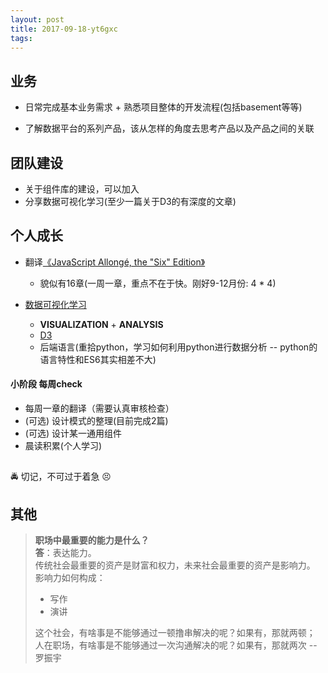 ```yaml
---
layout: post
title: 2017-09-18-yt6gxc
tags:
---
```


## 业务
* 日常完成基本业务需求 + 熟悉项目整体的开发流程(包括basement等等)

* 了解数据平台的系列产品，该从怎样的角度去思考产品以及产品之间的关联


## 团队建设
* 关于组件库的建设，可以加入
* 分享数据可视化学习(至少一篇关于D3的有深度的文章)


## 个人成长
* 翻译[《JavaScript Allongé, the "Six" Edition》](https://leanpub.com/javascriptallongesix/read)
  * 貌似有16章(一周一章，重点不在于快。刚好9-12月份: 4 * 4)

* [数据可视化学习](https://lark.alipay.com/xinming.lxj/notebook/vkdgdd)
  * **VISUALIZATION** + **ANALYSIS**
  * [D3](https://lark.alipay.com/xinming.lxj/notebook/lb7nf2) 
  * 后端语言(重拾python，学习如何利用python进行数据分析 -- python的语言特性和ES6其实相差不大)



#### 小阶段 每周check
* 每周一章的翻译（需要认真审核检查）
* (可选) 设计模式的整理(目前完成2篇)
* (可选) 设计某一通用组件
* 晨读积累(个人学习)

## 











🚔  切记，不可过于着急 😣 
## 其他
> **职场中最重要的能力是什么？**  
> **答**：表达能力。  
> 传统社会最重要的资产是财富和权力，未来社会最重要的资产是影响力。  
> 影响力如何构成：
> * 写作
> * 演讲
>
> 这个社会，有啥事是不能够通过一顿撸串解决的呢？如果有，那就两顿；  
> 人在职场，有啥事是不能够通过一次沟通解决的呢？如果有，那就两次
> -- 罗振宇


